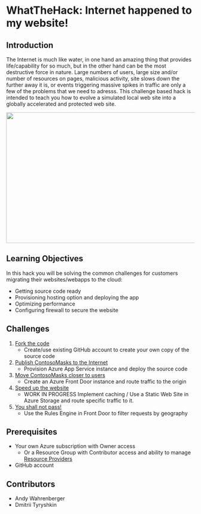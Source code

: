# WhatTheHack: Internet happened to my website! 

## Introduction

The Internet is much like water, in one hand an amazing thing that provides life/capability for so much, but in the other hand can be the most destructive force in nature.  Large numbers of users, large size and/or number of resources on pages, malicious activity, site slows down the further away it is, or events triggering massive spikes in traffic are only a few of the problems that we need to adresss.  This challenge based hack is intended to teach you how to evolve a simulated local web site into a globally accelerated and protected web site. 

<p align="center">
  <img src="https://user-images.githubusercontent.com/54835093/164018823-2d110aba-3052-4942-8713-ba9ec75b9d96.png" width="600" height="350">
</p>

## Learning Objectives

In this hack you will be solving the common challenges for customers migrating their websites/webapps to the cloud:

- Getting source code ready
- Provisioning hosting option and deploying the app
- Optimizing performance
- Configuring firewall to secure the website

## Challenges
1. [Fork the code](Student/Challenge01.md)
   - Create/use existing GitHub account to create your own copy of the source code
2. [Publish ContosoMasks to the Internet](Student/Challenge02.md)
   - Provision Azure App Service instance and deploy the source code
3. [Move ContosoMasks closer to users](Student/Challenge03.md)
   - Create an Azure Front Door instance and route traffic to the origin 
4. [Speed up the website](Student/Challenge04.md)
   - WORK IN PROGRESS Implement caching / Use a Static Web Site in Azure Storage and route specific traffic to it.
5. [You shall not pass!](Student/Challenge05.md)
   - Use the Rules Engine in Front Door to filter requests by geography

## Prerequisites
- Your own Azure subscription with Owner access
  - Or a Resource Group with Contributor access and ability to manage [Resource Providers](https://docs.microsoft.com/en-us/azure/azure-resource-manager/management/resource-providers-and-types)
- GitHub account 

## Contributors
- Andy Wahrenberger
- Dmitrii Tyryshkin




